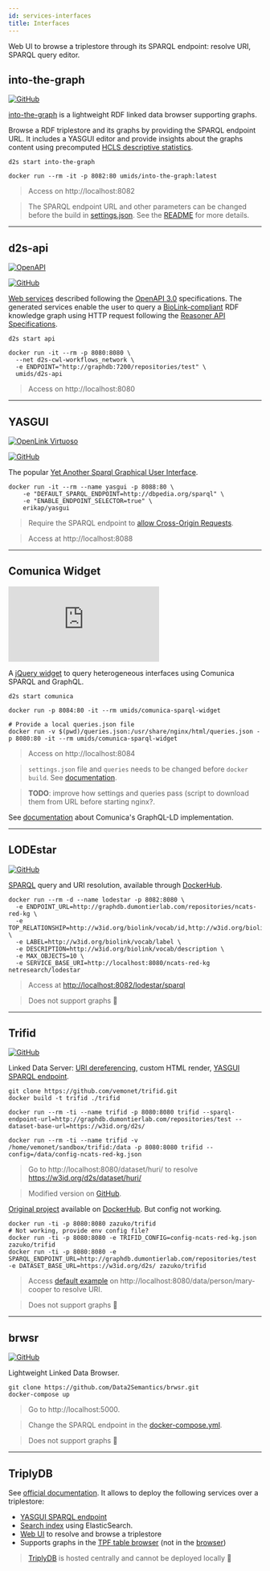```yaml
---
id: services-interfaces
title: Interfaces
---
```


Web UI to browse a triplestore through its SPARQL endpoint: resolve URI, SPARQL query editor.

## into-the-graph

[![GitHub](https://img.shields.io/github/stars/MaastrichtU-IDS/into-the-graph?label=GitHub&style=social)](https://github.com/MaastrichtU-IDS/into-the-graph)

[into-the-graph](https://github.com/MaastrichtU-IDS/into-the-graph) is a lightweight RDF linked data browser supporting graphs.

Browse a RDF triplestore and its graphs by providing the SPARQL endpoint URL. It includes a YASGUI editor and provide insights about the graphs content using  precomputed [HCLS descriptive statistics](https://github.com/MaastrichtU-IDS/d2s-scripts-repository/tree/master/sparql/compute-hcls-stats).

```shell
d2s start into-the-graph

docker run --rm -it -p 8082:80 umids/into-the-graph:latest
```

> Access on http://localhost:8082

> The SPARQL endpoint URL and other parameters can be changed before the build in [settings.json](https://github.com/MaastrichtU-IDS/into-the-graph/blob/master/settings.json). See the [README](https://github.com/MaastrichtU-IDS/into-the-graph#do-a-local-build) for more details.

---

## d2s-api

[![OpenAPI](/img/openapi-logo.png)](https://www.openapis.org/)

[![GitHub](https://img.shields.io/github/stars/MaastrichtU-IDS/d2s-api?label=GitHub&style=social)](https://github.com/MaastrichtU-IDS/d2s-api)

[Web services](https://github.com/MaastrichtU-IDS/d2s-api) described following the [OpenAPI 3.0](http://spec.openapis.org/oas/v3.0.1) specifications. The generated services enable the user to query a [BioLink-compliant](https://biolink.github.io/biolink-model/) RDF knowledge graph using HTTP request following the [Reasoner API Specifications](https://github.com/NCATS-Tangerine/NCATS-ReasonerStdAPI/tree/master/API). 

```shell
d2s start api

docker run -it --rm -p 8080:8080 \
  --net d2s-cwl-workflows_network \
  -e ENDPOINT="http://graphdb:7200/repositories/test" \
  umids/d2s-api
```

> Access on http://localhost:8080

---

## YASGUI

[![OpenLink Virtuoso](/img/yasgui-logo.png)](http://doc.yasgui.org/)

[![GitHub](https://img.shields.io/github/stars/OpenTriply/YASGUI?label=GitHub&style=social)](https://github.com/OpenTriply/YASGUI)

The popular [Yet Another Sparql Graphical User Interface](https://hub.docker.com/r/erikap/yasgui).

```shell
docker run -it --rm --name yasgui -p 8088:80 \
	-e "DEFAULT_SPARQL_ENDPOINT=http://dbpedia.org/sparql" \
	-e "ENABLE_ENDPOINT_SELECTOR=true" \
	erikap/yasgui
```

> Require the SPARQL endpoint to [allow Cross-Origin Requests](https://addons.mozilla.org/fr/firefox/addon/cors-everywhere/).

> Access at http://localhost:8088

---

## Comunica Widget

[![GitHub](https://img.shields.io/github/stars/comunica/jQuery-Widget.js?label=GitHub&style=social)](https://github.com/comunica/jQuery-Widget.js)

A [jQuery widget](http://query.linkeddatafragments.org/) to query heterogeneous interfaces using Comunica SPARQL and GraphQL.  

```shell
d2s start comunica

docker run -p 8084:80 -it --rm umids/comunica-sparql-widget

# Provide a local queries.json file
docker run -v $(pwd)/queries.json:/usr/share/nginx/html/queries.json -p 8080:80 -it --rm umids/comunica-sparql-widget
```

> Access on http://localhost:8084

> `settings.json` file and `queries` needs to be changed before `docker build`. See [documentation](https://github.com/vemonet/jQuery-Widget.js).

> **TODO**: improve how settings and queries pass (script to download them from URL before starting nginx?.

See [documentation](https://comunica.github.io/Article-ISWC2018-Demo-GraphQlLD/) about Comunica's GraphQL-LD implementation.

---

## LODEstar

[![GitHub](https://img.shields.io/github/stars/EBISPOT/lodestar?label=GitHub&style=social)](https://github.com/EBISPOT/lodestar)

[SPARQL](https://www.w3.org/TR/sparql11-query/) query and URI resolution, available through [DockerHub](https://hub.docker.com/r/netresearch/lodestar).

```shell
docker run --rm -d --name lodestar -p 8082:8080 \
  -e ENDPOINT_URL=http://graphdb.dumontierlab.com/repositories/ncats-red-kg \
  -e TOP_RELATIONSHIP=http://w3id.org/biolink/vocab/id,http://w3id.org/biolink/vocab/name,http://w3id.org/biolink/vocab/description \
  -e LABEL=http://w3id.org/biolink/vocab/label \
  -e DESCRIPTION=http://w3id.org/biolink/vocab/description \
  -e MAX_OBJECTS=10 \
  -e SERVICE_BASE_URI=http://localhost:8080/ncats-red-kg netresearch/lodestar
```

> Access at [http://localhost:8082/lodestar/sparql](http://localhost:8082/lodestar/sparql)

> Does not support graphs 🚫

---

## Trifid

[![GitHub](https://img.shields.io/github/stars/zazuko/trifid?label=GitHub&style=social)](https://github.com/zazuko/trifid)

Linked Data Server: [URI dereferencing](http://lod.opentransportdata.swiss/sparql/), custom HTML render, [YASGUI SPARQL endpoint](http://lod.opentransportdata.swiss/sparql/).

```shell
git clone https://github.com/vemonet/trifid.git
docker build -t trifid ./trifid

docker run --rm -ti --name trifid -p 8080:8080 trifid --sparql-endpoint-url=http://graphdb.dumontierlab.com/repositories/test --dataset-base-url=https://w3id.org/d2s/

docker run --rm -ti --name trifid -v /home/vemonet/sandbox/trifid:/data -p 8080:8080 trifid --config=/data/config-ncats-red-kg.json
```

> Go to http://localhost:8080/dataset/huri/ to resolve https://w3id.org/d2s/dataset/huri/ 

> Modified version on [GitHub](https://github.com/vemonet/trifid).

[Original project](https://github.com/zazuko/trifid) available on [DockerHub](https://hub.docker.com/r/zazuko/trifid/). But config not working.

```shell
docker run -ti -p 8080:8080 zazuko/trifid
# Not working, provide env config file?
docker run -ti -p 8080:8080 -e TRIFID_CONFIG=config-ncats-red-kg.json zazuko/trifid
docker run -ti -p 8080:8080 -e SPARQL_ENDPOINT_URL=http://graphdb.dumontierlab.com/repositories/test -e DATASET_BASE_URL=https://w3id.org/d2s/ zazuko/trifid
```

> Access [default example](https://github.com/zazuko/tbbt-ld/blob/master/dist/tbbt.nq) on http://localhost:8080/data/person/mary-cooper to resolve URI.

> Does not support graphs 🚫

---

## brwsr

[![GitHub](https://img.shields.io/github/stars/Data2Semantics/brwsr?label=GitHub&style=social)](https://github.com/Data2Semantics/brwsr)

Lightweight Linked Data Browser.

```shell
git clone https://github.com/Data2Semantics/brwsr.git
docker-compose up
```

> Go to http://localhost:5000.

> Change the SPARQL endpoint in the [docker-compose.yml](https://github.com/Data2Semantics/brwsr/blob/master/docker-compose.yml).

> Does not support graphs 🚫

---

## TriplyDB

See [official documentation](https://triply.cc/docs/triply-db-getting-started). It allows to deploy the following services over a triplestore:

* [YASGUI SPARQL endpoint](https://triplydb.com/wouter/linkedmdb/sparql/linkedmdb)
* [Search index](https://triplydb.com/wouter/linkedmdb/search/search) using ElasticSearch.
* [Web UI](https://triplydb.com/wouter/linkedmdb/id/actor/1) to resolve and browse a triplestore
* Supports graphs in the [TPF table browser](https://triplydb.com/wouter/linkedmdb/table) (not in the [browser](https://triplydb.com/wouter/linkedmdb/browser?resource=https%3A%2F%2Ftriplydb.com%2Fwouter%2Flinkedmdb%2Fvocab%2FActor&focus=forward))

> [TriplyDB](https://triplydb.com/) is hosted centrally and cannot be deployed locally 🚫
